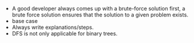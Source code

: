 - A good developer always comes up with a brute-force solution first, a brute force solution ensures that the solution to a given problem exists.
- base case
- Always write explanations/steps.
- DFS is not only applicable for binary trees.